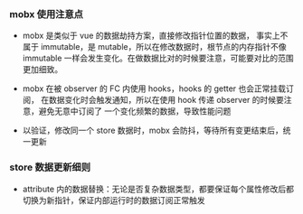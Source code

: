 ### mobx 使用注意点

- mobx 是类似于 vue 的数据劫持方案，直接修改指针位置的数据， 事实上不属于 immutable，是 mutable，所以在修改数据时，根节点的内存指针不像 immutable
  一样会发生变化。在做数据比对的时候要注意，可能要对比的范围更加细致。

- mobx 在被 observer 的 FC 内使用 hooks，hooks 的 getter 也会正常挂载订阅， 在数据变化时会触发通知，所以在使用 hook 传递 observer 的时候要注意，避免无意中订阅了
  一个变化频繁的数据，导致性能问题

- 以验证，修改同一个 store 数据时，mobx 会防抖，等待所有变更结束后，统一更新

### store 数据更新细则

- attribute 内的数据替换：无论是否复杂数据类型，都要保证每个属性修改后都切换为新指针，保证内部运行时的数据订阅正常触发

